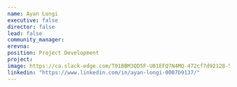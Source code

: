```yaml
---
name: Ayan Longi
executive: false
director: false
lead: false
community_manager:
erevna:
position: Project Development
project:
image: https://ca.slack-edge.com/T01BBM3QD5F-U01EFQ7N4MQ-472cf7d92128-512
linkedin: "https://www.linkedin.com/in/ayan-longi-0007b9137/"
---
```

